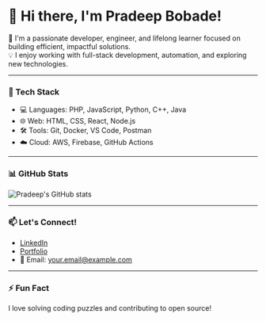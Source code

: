 # 👋 Hi there, I'm Pradeep Bobade!

🚀 I'm a passionate developer, engineer, and lifelong learner focused on building efficient, impactful solutions.  
💡 I enjoy working with full-stack development, automation, and exploring new technologies.

---

### 🔧 Tech Stack
- 💻 Languages: PHP, JavaScript, Python, C++, Java
- 🌐 Web: HTML, CSS, React, Node.js
- 🛠️ Tools: Git, Docker, VS Code, Postman
- ☁️ Cloud: AWS, Firebase, GitHub Actions

---

### 📊 GitHub Stats

![Pradeep's GitHub stats](https://github-readme-stats.vercel.app/api?username=bobadepradeep&show_icons=true&theme=github_dark)

---

### 📫 Let's Connect!
- [LinkedIn](https://www.linkedin.com/in/YOUR-LINK-HERE)
- [Portfolio](https://your-portfolio-link.com)
- 📧 Email: your.email@example.com

---

### ⚡ Fun Fact
I love solving coding puzzles and contributing to open source!
